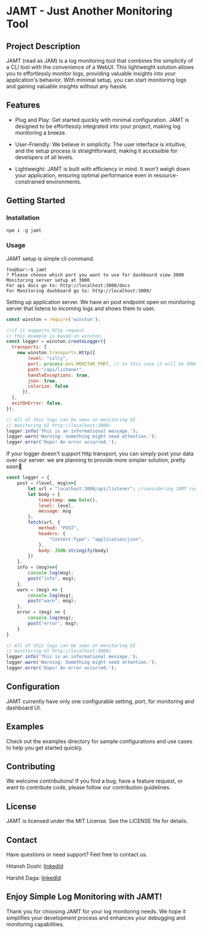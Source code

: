 # JAMT - Just Another Monitoring Tool

## Project Description
JAMT (read as JAM) is a log monitoring tool that combines the simplicity of a CLI tool with the convenience of a WebUI. This lightweight solution allows you to effortlessly monitor logs, providing valuable insights into your application's behavior. With minimal setup, you can start monitoring logs and gaining valuable insights without any hassle.

## Features
- Plug and Play: 
Get started quickly with minimal configuration. JAMT is designed to be effortlessly integrated into your project, making log monitoring a breeze.

- User-Friendly: 
We believe in simplicity. The user interface is intuitive, and the setup process is straightforward, making it accessible for developers of all levels.

- Lightweight: 
JAMT is built with efficiency in mind. It won't weigh down your application, ensuring optimal performance even in resource-constrained environments.

## Getting Started
### Installation

```node
npm i -g jamt
```

### Usage

JAMT setup is simple cli command. 
```ShellSession
foo@bar:~$ jamt
? Please choose which port you want to use for dashboard view 3000
Monitoring server setup at 3000
For api docs go to: http://localhost:3000/docs
For Monitoring dashboard go to: http://localhost:3000/
```

Setting up application server. We have an post endpoint open on monitoring server that listens to incoming logs and shows them to user.  

```javascript
const winston = require('winston');

//if it supports http request
// this example is based on winston.
const logger = winston.createLogger({
  transports: [
    new winston.transports.Http({
        level: "silly",
        port: process.env.MONITOR_PORT, // in this case it will be 3000
        path:"/api/listener",
        handleExceptions: true,
        json: true,
        colorize: false
      }),
  ],
  exitOnError: false,
});

// All of this logs can be seen on monitoring UI 
// monitoring UI http://localhost:3000/
logger.info('This is an informational message.');
logger.warn('Warning: Something might need attention.');
logger.error('Oops! An error occurred.');

```

If your logger doesn't support http transport, you can simply post your data over our server. we are planning to provide more simpler solution, pretty soon🤞
```javascript
const logger = {
    post = (level, msg)=>{
        let url = "localhost:3000/api/listener"; //considering JAMT runing locally on port 3000.  
        let body = {
            timestamp: new Date(), 
            level: level,
            message: msg 
        }; 
        fetch(url, {
            method: "POST",
            headers: {
                "Content-Type": "application/json",
            },
            body: JSON.stringify(body)
        })
    },
    info = (msg)=>{
        console.log(msg);
        post("info", msg);
    },
    warn = (msg) => {
        console.log(msg);
        post("warn", msg);
    },
    error = (msg) => {
        console.log(msg);
        post("error", msg);
    }
}

// All of this logs can be seen on monitoring UI 
// monitoring UI http://localhost:3000/
logger.info('This is an informational message.');
logger.warn('Warning: Something might need attention.');
logger.error('Oops! An error occurred.');
```

## Configuration
JAMT currently have only one configurable setting, port, for monitoring and dashboard UI. 

## Examples
Check out the examples directory for sample configurations and use cases to help you get started quickly.

## Contributing
We welcome contributions! If you find a bug, have a feature request, or want to contribute code, please follow our contribution guidelines.

## License
JAMT is licensed under the MIT License. See the LICENSE file for details.

## Contact
Have questions or need support? Feel free to contact us.

Hitansh Doshi: [linkedId](https://www.linkedin.com/in/hitansh-doshi-b81530197/)

Harshit Daga: [linkedId](https://www.linkedin.com/in/harshit-daga-0476541ba/)


## Enjoy Simple Log Monitoring with JAMT!
Thank you for choosing JAMT for your log monitoring needs. We hope it simplifies your development process and enhances your debugging and monitoring capabilities.

